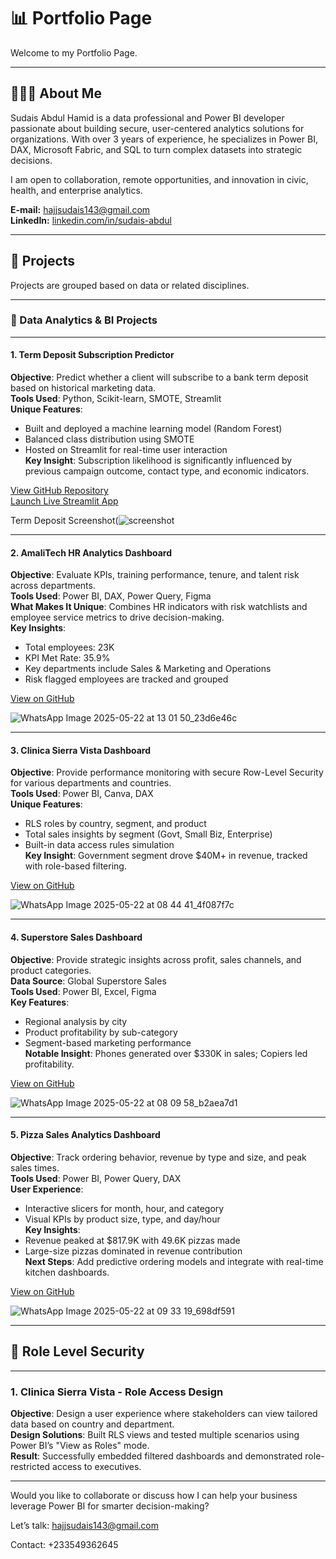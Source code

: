 # 📊 Portfolio Page

Welcome to my Portfolio Page.

---

## 👨🏽‍💼 About Me

Sudais Abdul Hamid is a data professional and Power BI developer passionate about building secure, user-centered analytics solutions for organizations. With over 3 years of experience, he specializes in Power BI, DAX, Microsoft Fabric, and SQL to turn complex datasets into strategic decisions.

I am open to collaboration, remote opportunities, and innovation in civic, health, and enterprise analytics.

**E-mail:** hajjsudais143@gmail.com  
**LinkedIn:**  [linkedin.com/in/sudais-abdul](https://www.linkedin.com/in/sudais-abdul/)

---

## 📁 Projects

Projects are grouped based on data or related disciplines.

---

### 🧠 Data Analytics & BI Projects

---

#### 1. **Term Deposit Subscription Predictor**
**Objective**: Predict whether a client will subscribe to a bank term deposit based on historical marketing data.  
**Tools Used**: Python, Scikit-learn, SMOTE, Streamlit  
**Unique Features**:
- Built and deployed a machine learning model (Random Forest)
- Balanced class distribution using SMOTE
- Hosted on Streamlit for real-time user interaction  
**Key Insight**: Subscription likelihood is significantly influenced by previous campaign outcome, contact type, and economic indicators.

[View GitHub Repository](https://github.com/Sudais143/term-deposit-predictor)  
[Launch Live Streamlit App](https://term-deposit-predictor.streamlit.app/)

Term Deposit Screenshot(![screenshot](https://github.com/user-attachments/assets/c742bc56-3fbd-49ea-80a2-81f249f3c0a0)

---

#### 2. **AmaliTech HR Analytics Dashboard**
**Objective**: Evaluate KPIs, training performance, tenure, and talent risk across departments.  
**Tools Used**: Power BI, DAX, Power Query, Figma  
**What Makes It Unique**: Combines HR indicators with risk watchlists and employee service metrics to drive decision-making.  
**Key Insights**:
- Total employees: 23K
- KPI Met Rate: 35.9%
- Key departments include Sales & Marketing and Operations
- Risk flagged employees are tracked and grouped

[View on GitHub](https://github.com/Sudais143/amalitech-hr-dashboard)


![WhatsApp Image 2025-05-22 at 13 01 50_23d6e46c](https://github.com/user-attachments/assets/1289301f-5754-4e1c-a8bd-1802ab88d90a)

---


#### 3. **Clinica Sierra Vista Dashboard**
**Objective**: Provide performance monitoring with secure Row-Level Security for various departments and countries.  
**Tools Used**: Power BI, Canva, DAX  
**Unique Features**:
- RLS roles by country, segment, and product
- Total sales insights by segment (Govt, Small Biz, Enterprise)
- Built-in data access rules simulation  
**Key Insight**: Government segment drove $40M+ in revenue, tracked with role-based filtering.

[View on GitHub](https://github.com/Sudais143/clinica-sierra-vista-dashboard)

![WhatsApp Image 2025-05-22 at 08 44 41_4f087f7c](https://github.com/user-attachments/assets/fee4d632-dc60-4bc1-897b-ee5134579715)

---

#### 4. **Superstore Sales Dashboard**
**Objective**: Provide strategic insights across profit, sales channels, and product categories.  
**Data Source**: Global Superstore Sales  
**Tools Used**: Power BI, Excel, Figma  
**Key Features**:
- Regional analysis by city
- Product profitability by sub-category
- Segment-based marketing performance  
**Notable Insight**: Phones generated over $330K in sales; Copiers led profitability.

[View on GitHub](https://github.com/Sudais143/superstore-sales-dashboard)

![WhatsApp Image 2025-05-22 at 08 09 58_b2aea7d1](https://github.com/user-attachments/assets/7404b97e-938a-416d-bff8-f1fde0e5bec8)

---
#### 5. **Pizza Sales Analytics Dashboard**
**Objective**: Track ordering behavior, revenue by type and size, and peak sales times.  
**Tools Used**: Power BI, Power Query, DAX  
**User Experience**:
- Interactive slicers for month, hour, and category
- Visual KPIs by product size, type, and day/hour  
**Key Insights**:
- Revenue peaked at $817.9K with 49.6K pizzas made
- Large-size pizzas dominated in revenue contribution  
**Next Steps**: Add predictive ordering models and integrate with real-time kitchen dashboards.

[View on GitHub](https://github.com/Sudais143/pizza-sales-analytics-dashboard)

![WhatsApp Image 2025-05-22 at 09 33 19_698df591](https://github.com/user-attachments/assets/e2937f82-eb34-4d7a-91fa-081a383caacd)

---

## 📱 Role Level Security

---

### 1. **Clinica Sierra Vista - Role Access Design**
**Objective**: Design a user experience where stakeholders can view tailored data based on country and department.  
**Design Solutions**: Built RLS views and tested multiple scenarios using Power BI’s "View as Roles" mode.  
**Result**: Successfully embedded filtered dashboards and demonstrated role-restricted access to executives.

---

Would you like to collaborate or discuss how I can help your business leverage Power BI for smarter decision-making?

Let’s talk: [hajjsudais143@gmail.com](mailto:hajjsudais143@gmail.com)


Contact: +233549362645
